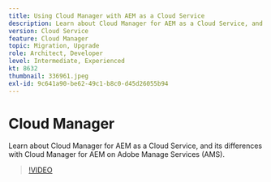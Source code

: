 ```yaml
---
title: Using Cloud Manager with AEM as a Cloud Service
description: Learn about Cloud Manager for AEM as a Cloud Service, and its differences with Cloud Manager for AEM on Adobe Manage Services (AMS).
version: Cloud Service
feature: Cloud Manager
topic: Migration, Upgrade
role: Architect, Developer
level: Intermediate, Experienced
kt: 8632
thumbnail: 336961.jpeg
exl-id: 9c641a90-be62-49c1-b8c0-d45d26055b94
---
```

# Cloud Manager

 Learn about Cloud Manager for AEM as a Cloud Service, and its differences with Cloud Manager for AEM on Adobe Manage Services (AMS).

>[!VIDEO](https://video.tv.adobe.com/v/336961/?quality=12&learn=on)
